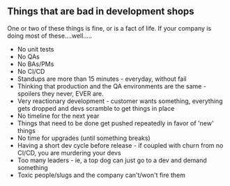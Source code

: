 ## Things that are bad in development shops

One or two of these things is fine, or is a fact of life. If your company is doing most of these....well..... 

* No unit tests
* No QAs
* No BAs/PMs
* No CI/CD
* Standups are more than 15 minutes - everyday, without fail
* Thinking that production and the QA environments are the same - spoilers they never, EVER are.
* Very reactionary development - customer wants something, everything gets dropped and devs scramble to get things in place
* No timeline for the next year
* Things that need to be done get pushed repeatedly in favor of 'new' things
* No time for upgrades (until something breaks)
* Having a short dev cycle before release - if coupled with churn from no CI/CD, you are murdering your devs
* Too many leaders - ie, a top dog can just go to a dev and demand something 
* Toxic people/slugs and the company can't/won't fire them